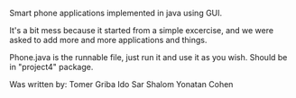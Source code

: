 
Smart phone applications implemented in java using GUI.

It's a bit mess because it started from a simple excercise, and we were asked to add more and more applications and things.

Phone.java is the runnable file, just run it and use it as you wish.
Should be in "project4" package.

Was written by:
  Tomer Griba
  Ido Sar Shalom
  Yonatan Cohen

